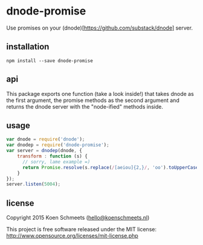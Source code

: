 # dnode-promise

Use promises on your (dnode)[https://github.com/substack/dnode] server.

## installation

```shell
npm install --save dnode-promise
```

## api

This package exports one function (take a look inside!) that takes dnode as the first argument,
the promise methods as the second argument and returns the dnode server with the "node-ified" methods inside.

## usage

```js
var dnode = require('dnode');
var dnodep = require('dnode-promise');
var server = dnodep(dnode, {
    transform : function (s) {
      // sorry, lame example =)
      return Promise.resolve(s.replace(/[aeiou]{2,}/, 'oo').toUpperCase());
    }
});
server.listen(5004);
```

## license

Copyright 2015 Koen Schmeets (hello@koenschmeets.nl)

This project is free software released under the MIT license:
http://www.opensource.org/licenses/mit-license.php
